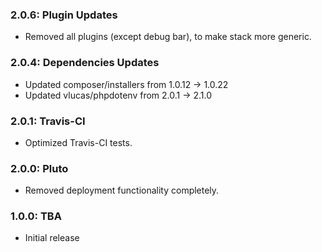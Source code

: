 ### 2.0.6: Plugin Updates
* Removed all plugins (except debug bar), to make stack more generic.

### 2.0.4: Dependencies Updates
* Updated composer/installers from 1.0.12 -> 1.0.22
* Updated vlucas/phpdotenv from 2.0.1 -> 2.1.0

### 2.0.1: Travis-CI
* Optimized Travis-CI tests.

### 2.0.0: Pluto
* Removed deployment functionality completely.

### 1.0.0: TBA

* Initial release
